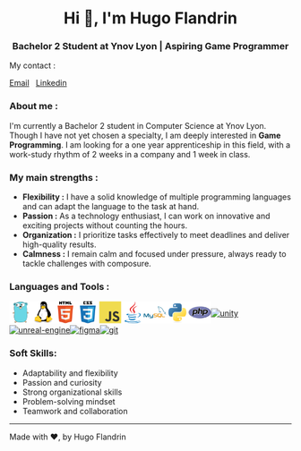 <h1 align="center">Hi 👋, I'm Hugo Flandrin</h1>
<h3 align="center">Bachelor 2 Student at Ynov Lyon | Aspiring Game Programmer</h3>

My contact : 
<p>
<a href="https://hugoflandrinpro@gmail.com">Email</a>
&nbsp;
<a href="https://www.linkedin.com/in/hugo-flandrin-104476294/">Linkedin</a>
</p>

<h3 align="left">About me :</h3>

<p>
I'm currently a Bachelor 2 student in Computer Science at Ynov Lyon. Though I have not yet chosen a specialty, I am deeply interested in <strong>Game Programming</strong>.  
I am looking for a one year apprenticeship in this field, with a work-study rhythm of 2 weeks in a company and 1 week in class. 
</p>

<h3 align="left">My main strengths :</h3>

- **Flexibility :** I have a solid knowledge of multiple programming languages and can adapt the language to the task at hand.  
- **Passion :** As a technology enthusiast, I can work on innovative and exciting projects without counting the hours.  
- **Organization :** I prioritize tasks effectively to meet deadlines and deliver high-quality results.  
- **Calmness :** I remain calm and focused under pressure, always ready to tackle challenges with composure.  

<h3 align="left">Languages and Tools :</h3>

<p align="left" style="display: flex; align-items:center; flex-wrap: wrap;">
<a href="https://golang.org" target="_blank" rel="noreferrer"> <img src="https://raw.githubusercontent.com/devicons/devicon/master/icons/go/go-original.svg" alt="go" width="40" height="40"/> </a>
<a href="https://www.linux.org/" target="_blank" rel="noreferrer"> <img src="https://raw.githubusercontent.com/devicons/devicon/master/icons/linux/linux-original.svg" alt="linux" width="40" height="40"/> </a>
<a href="https://www.w3.org/html/" target="_blank" rel="noreferrer"> <img src="https://raw.githubusercontent.com/devicons/devicon/master/icons/html5/html5-original-wordmark.svg" alt="html5" width="40" height="40"/> </a>
<a href="https://www.w3schools.com/css/" target="_blank" rel="noreferrer"> <img src="https://raw.githubusercontent.com/devicons/devicon/master/icons/css3/css3-original-wordmark.svg" alt="css3" width="40" height="40"/> </a>
<a href="https://developer.mozilla.org/en-US/docs/Web/JavaScript" target="_blank" rel="noreferrer"> <img src="https://raw.githubusercontent.com/devicons/devicon/master/icons/javascript/javascript-original.svg" alt="javascript" width="40" height="40"/> </a>
<a href="https://www.java.com" target="_blank" rel="noreferrer"> <img src="https://raw.githubusercontent.com/devicons/devicon/master/icons/java/java-original.svg" alt="java" width="40" height="40"/> </a>
<a href="https://www.mysql.com/" target="_blank" rel="noreferrer"> <img src="https://raw.githubusercontent.com/devicons/devicon/master/icons/mysql/mysql-original-wordmark.svg" alt="sql" width="40" height="40"/> </a>
<a href="https://www.python.org" target="_blank" rel="noreferrer"> <img src="https://raw.githubusercontent.com/devicons/devicon/master/icons/python/python-original.svg" alt="python" width="40" height="40"/> </a>
<a href="https://www.php.net" target="_blank" rel="noreferrer"> <img src="https://raw.githubusercontent.com/devicons/devicon/master/icons/php/php-original.svg" alt="php" width="40" height="40"/> </a>
<a href="https://www.unrealengine.com/" target="_blank" rel="noreferrer"> <img src="https://raw.githubusercontent.com/kenangundogan/fontisto/ab2364a6e61bd6e4af1cf62a167485d658911ded/icons/svg/brand/unity.svg" alt="unity" width="40" height="40"/> </a>
<a href="https://unity.com/" target="_blank" rel="noreferrer"> <img src="https://raw.githubusercontent.com/kenangundogan/fontisto/ab2364a6e61bd6e4af1cf62a167485d658911ded/icons/svg/brand/unreal-engine.svg" alt="unreal-engine" width="40" height="40"/> </a>
<a href="https://www.figma.com/" target="_blank" rel="noreferrer"> <img src="https://www.vectorlogo.zone/logos/figma/figma-icon.svg" alt="figma" width="40" height="40"/> </a>
<a href="https://git-scm.com/" target="_blank" rel="noreferrer"> <img src="https://www.vectorlogo.zone/logos/git-scm/git-scm-icon.svg" alt="git" width="40" height="40"/> </a>
</p>

<h3 align="left">Soft Skills:</h3>

- Adaptability and flexibility  
- Passion and curiosity  
- Strong organizational skills  
- Problem-solving mindset  
- Teamwork and collaboration  

---

Made with ❤, by Hugo Flandrin
